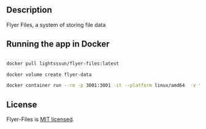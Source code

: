 ## Description
Flyer Files, a system of storing file data

## Running the app in Docker

```bash

docker pull lightsssun/flyer-files:latest

docker volume create flyer-data

docker container run --rm -p 3001:3001 -it --platform linux/amd64  -v flyer-data:/app/resource lightsssun/flyer-files:latest

```

## License

Flyer-Files is [MIT licensed](LICENSE).
